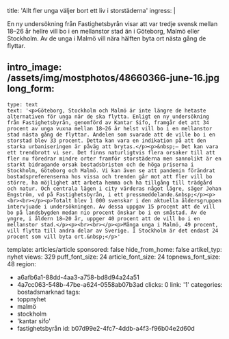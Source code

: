 title: 'Allt fler unga väljer bort ett liv i storstäderna'
ingress: |
  <p>En ny undersökning från Fastighetsbyrån visar att var tredje svensk mellan 18–26 år hellre vill bo i en mellanstor stad än i Göteborg, Malmö eller Stockholm. Av de unga i Malmö vill nära hälften byta ort nästa gång de flyttar.
  </p>
  
intro_image: /assets/img/mostphotos/48660366-june-16.jpg
long_form:
  -
    type: text
    text: '<p>Göteborg, Stockholm och Malmö är inte längre de hetaste alternativen för unga när de ska flytta. Enligt en ny undersökning från Fastighetsbyrån, genomförd av Kantar Sifo, framgår det att 34 procent av unga vuxna mellan 18–26 år helst vill bo i en mellanstor stad nästa gång de flyttar. Andelen som svarade att de ville bo i en storstad blev 33 procent. Detta kan vara en indikation på att den starka urbaniseringen är påväg att brytas.</p><p>&nbsp;– Det kan vara ett trendbrott vi ser. Det finns naturligtvis flera orsaker till att fler nu föredrar mindre orter framför storstäderna men sannolikt är en starkt bidragande orsak bostadsbristen och de höga priserna i Stockholm, Göteborg och Malmö. Vi kan även se att pandemin förändrat bostadspreferenserna hos vissa och trenden går mot att fler vill bo större, ha möjlighet att arbeta hemma och ha tillgång till trädgård och natur. Och centrala lägen i city värderas något lägre, säger Johan Engström, vd på Fastighetsbyrån, i ett pressmeddelande.&nbsp;</p><p><br><br></p><p>Totalt blev 1 000 svenskar i den aktuella åldersgruppen intervjuade i undersökningen. Av dessa uppgav 15 procent att de vill bo på landsbygden medan nio procent önskar bo i en småstad. Av de yngre, i åldern 18–20 år, uppger 40 procent att de vill bo i en mellanstor stad.</p><p><br><br></p><p>Många unga i Malmö, 49 procent, vill flytta till andra delar av Sverige. I Stockholm är det endast 24 procent som vill byta ort.&nbsp;</p>'
template: articles/article
sponsored: false
hide_from_home: false
artikel_typ: nyhet
views: 329
puff_font_size: 24
article_font_size: 24
topnews_font_size: 48
region:
  - a6afb6a1-88dd-4aa3-a758-bd8d94a24a51
  - 4a7cc063-548b-47be-a624-0558ab07b3ad
clicks: 0
link: '1'
categories: bostadsmarknad
tags:
  - toppnyhet
  - malmö
  - stockholm
  - 'kantar sifo'
  - fastighetsbyrån
id: b07d99e2-4fc7-4ddb-a4f3-f96b04e2d60d
